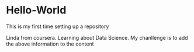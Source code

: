 # Hello-World
This is my first time setting up a repository

Linda from coursera.  Learning about Data Science.
My chanllenge is to add the above information to the content
